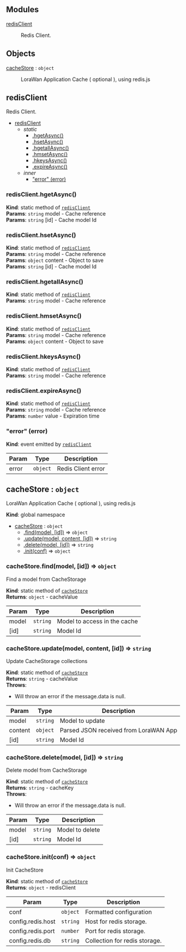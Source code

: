 ## Modules

<dl>
<dt><a href="#module_redisClient">redisClient</a></dt>
<dd><p>Redis Client.</p>
</dd>
</dl>

## Objects

<dl>
<dt><a href="#cacheStore">cacheStore</a> : <code>object</code></dt>
<dd><p>LoraWan Application Cache ( optional ), using redis.js</p>
</dd>
</dl>

<a name="module_redisClient"></a>

## redisClient
Redis Client.


* [redisClient](#module_redisClient)
    * _static_
        * [.hgetAsync()](#module_redisClient.hgetAsync)
        * [.hsetAsync()](#module_redisClient.hsetAsync)
        * [.hgetallAsync()](#module_redisClient.hgetallAsync)
        * [.hmsetAsync()](#module_redisClient.hmsetAsync)
        * [.hkeysAsync()](#module_redisClient.hkeysAsync)
        * [.expireAsync()](#module_redisClient.expireAsync)
    * _inner_
        * ["error" (error)](#module_redisClient..event_error)

<a name="module_redisClient.hgetAsync"></a>

### redisClient.hgetAsync()
**Kind**: static method of [<code>redisClient</code>](#module_redisClient)  
**Params**: <code>string</code> model - Cache reference  
**Params**: <code>string</code> [id] - Cache model Id  
<a name="module_redisClient.hsetAsync"></a>

### redisClient.hsetAsync()
**Kind**: static method of [<code>redisClient</code>](#module_redisClient)  
**Params**: <code>string</code> model - Cache reference  
**Params**: <code>object</code> content - Object to save  
**Params**: <code>string</code> [id] - Cache model Id  
<a name="module_redisClient.hgetallAsync"></a>

### redisClient.hgetallAsync()
**Kind**: static method of [<code>redisClient</code>](#module_redisClient)  
**Params**: <code>string</code> model - Cache reference  
<a name="module_redisClient.hmsetAsync"></a>

### redisClient.hmsetAsync()
**Kind**: static method of [<code>redisClient</code>](#module_redisClient)  
**Params**: <code>string</code> model - Cache reference  
**Params**: <code>object</code> content - Object to save  
<a name="module_redisClient.hkeysAsync"></a>

### redisClient.hkeysAsync()
**Kind**: static method of [<code>redisClient</code>](#module_redisClient)  
**Params**: <code>string</code> model - Cache reference  
<a name="module_redisClient.expireAsync"></a>

### redisClient.expireAsync()
**Kind**: static method of [<code>redisClient</code>](#module_redisClient)  
**Params**: <code>string</code> model - Cache reference  
**Params**: <code>number</code> value - Expiration time  
<a name="module_redisClient..event_error"></a>

### "error" (error)
**Kind**: event emitted by [<code>redisClient</code>](#module_redisClient)  

| Param | Type | Description |
| --- | --- | --- |
| error | <code>object</code> | Redis Client error |

<a name="cacheStore"></a>

## cacheStore : <code>object</code>
LoraWan Application Cache ( optional ), using redis.js

**Kind**: global namespace  

* [cacheStore](#cacheStore) : <code>object</code>
    * [.find(model, [id])](#cacheStore.find) ⇒ <code>object</code>
    * [.update(model, content, [id])](#cacheStore.update) ⇒ <code>string</code>
    * [.delete(model, [id])](#cacheStore.delete) ⇒ <code>string</code>
    * [.init(conf)](#cacheStore.init) ⇒ <code>object</code>

<a name="cacheStore.find"></a>

### cacheStore.find(model, [id]) ⇒ <code>object</code>
Find a model from CacheStorage

**Kind**: static method of [<code>cacheStore</code>](#cacheStore)  
**Returns**: <code>object</code> - cacheValue  

| Param | Type | Description |
| --- | --- | --- |
| model | <code>string</code> | Model to access in the cache |
| [id] | <code>string</code> | Model Id |

<a name="cacheStore.update"></a>

### cacheStore.update(model, content, [id]) ⇒ <code>string</code>
Update CacheStorage collections

**Kind**: static method of [<code>cacheStore</code>](#cacheStore)  
**Returns**: <code>string</code> - cacheValue  
**Throws**:

- Will throw an error if the message.data is null.


| Param | Type | Description |
| --- | --- | --- |
| model | <code>string</code> | Model to update |
| content | <code>object</code> | Parsed JSON received from LoraWAN App |
| [id] | <code>string</code> | Model Id |

<a name="cacheStore.delete"></a>

### cacheStore.delete(model, [id]) ⇒ <code>string</code>
Delete model from CacheStorage

**Kind**: static method of [<code>cacheStore</code>](#cacheStore)  
**Returns**: <code>string</code> - cacheKey  
**Throws**:

- Will throw an error if the message.data is null.


| Param | Type | Description |
| --- | --- | --- |
| model | <code>string</code> | Model to delete |
| [id] | <code>string</code> | Model Id |

<a name="cacheStore.init"></a>

### cacheStore.init(conf) ⇒ <code>object</code>
Init CacheStore

**Kind**: static method of [<code>cacheStore</code>](#cacheStore)  
**Returns**: <code>object</code> - redisClient  

| Param | Type | Description |
| --- | --- | --- |
| conf | <code>object</code> | Formatted configuration |
| config.redis.host | <code>string</code> | Host for redis storage. |
| config.redis.port | <code>number</code> | Port for redis storage. |
| config.redis.db | <code>string</code> | Collection for redis storage. |

